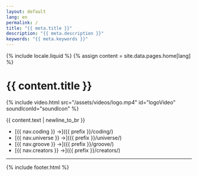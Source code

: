 ```yaml
---
layout: default
lang: en
permalink: /
title: "{{ meta.title }}"
description: "{{ meta.description }}"
keywords: "{{ meta.keywords }}"
---
```

{% include locale.liquid %}
{% assign content = site.data.pages.home[lang] %}

# {{ content.title }}

{% include video.html src="/assets/videos/logo.mp4" id="logoVideo" soundIconId="soundIcon" %}

{{ content.text | newline_to_br }}

- [{{ nav.coding }} →]({{ prefix }}/coding/)
- [{{ nav.universe }} →]({{ prefix }}/universe/)
- [{{ nav.groove }} →]({{ prefix }}/groove/)
- [{{ nav.creators }} →]({{ prefix }}/creators/)

---
{% include footer.html %}
